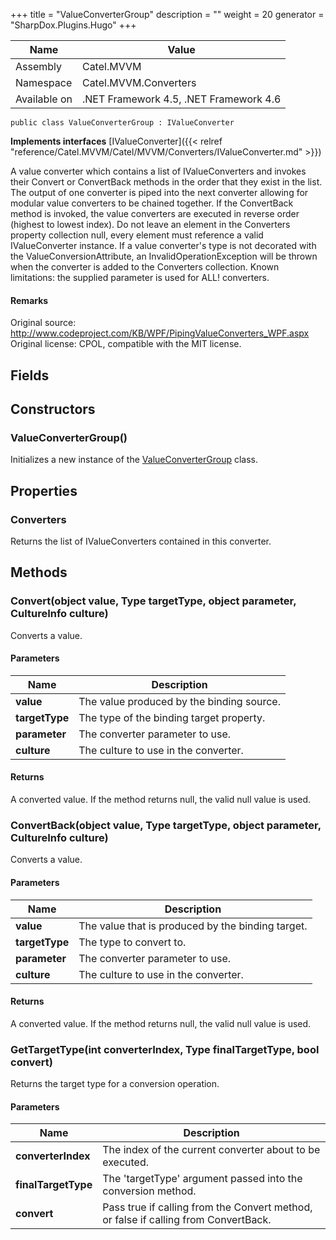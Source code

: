 

+++
title = "ValueConverterGroup" 
description = ""
weight = 20
generator = "SharpDox.Plugins.Hugo"
+++

Name|Value
---|---
Assembly|Catel.MVVM
Namespace|Catel.MVVM.Converters
Available on|.NET Framework 4.5, .NET Framework 4.6

```
public class ValueConverterGroup : IValueConverter
```

**Implements interfaces**
[IValueConverter]({{< relref "reference/Catel.MVVM/Catel/MVVM/Converters/IValueConverter.md" >}})

A value converter which contains a list of IValueConverters and invokes their Convert or ConvertBack methods in the order that they exist in the list. The output of one converter is piped into the next converter allowing for modular value converters to be chained together. If the ConvertBack method is invoked, the value converters are executed in reverse order (highest to lowest index). Do not leave an element in the Converters property collection null, every element must reference a valid IValueConverter instance. If a value converter's type is not decorated with the ValueConversionAttribute, an InvalidOperationException will be thrown when the converter is added to the Converters collection. Known limitations: the supplied parameter is used for ALL! converters.

#### Remarks

Original source: http://www.codeproject.com/KB/WPF/PipingValueConverters_WPF.aspx Original license: CPOL, compatible with the MIT license.

## Fields

## Constructors

### ValueConverterGroup()

Initializes a new instance of the [ValueConverterGroup](#) class.

## Properties

### Converters

Returns the list of IValueConverters contained in this converter.

## Methods

### Convert(object value, Type targetType, object parameter, CultureInfo culture)

Converts a value.

#### Parameters

Name|Description
---|---
**value**|The value produced by the binding source.
**targetType**|The type of the binding target property.
**parameter**|The converter parameter to use.
**culture**|The culture to use in the converter.

#### Returns

A converted value. If the method returns null, the valid null value is used.

### ConvertBack(object value, Type targetType, object parameter, CultureInfo culture)

Converts a value.

#### Parameters

Name|Description
---|---
**value**|The value that is produced by the binding target.
**targetType**|The type to convert to.
**parameter**|The converter parameter to use.
**culture**|The culture to use in the converter.

#### Returns

A converted value. If the method returns null, the valid null value is used.

### GetTargetType(int converterIndex, Type finalTargetType, bool convert)

Returns the target type for a conversion operation.

#### Parameters

Name|Description
---|---
**converterIndex**|The index of the current converter about to be executed.
**finalTargetType**|The 'targetType' argument passed into the conversion method.
**convert**|Pass true if calling from the Convert method, or false if calling from ConvertBack.

